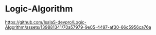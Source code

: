 # Logic-Algorithm

https://github.com/IsaIaS-devpro/Logic-Algorithm/assets/139881341/70a57979-9e05-4497-af30-66c5956ca76a

